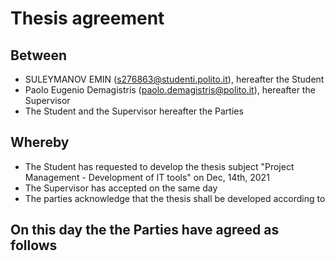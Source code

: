 # Thesis agreement

## Between

* SULEYMANOV EMIN (s276863@studenti.polito.it), hereafter the Student
* Paolo Eugenio Demagistris (paolo.demagistris@polito.it), hereafter the Supervisor
* The Student and the Supervisor hereafter the Parties

## Whereby

* The Student has requested to develop the thesis subject "Project Management - Development of IT tools" on Dec, 14th, 2021
* The Supervisor has accepted on the same day
* The parties acknowledge that the thesis shall be developed according to 

## On this day the the Parties have agreed as follows